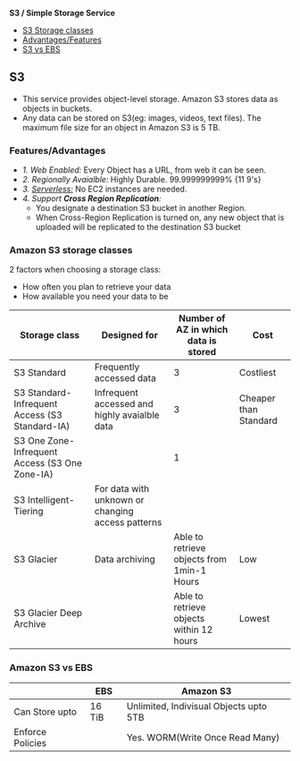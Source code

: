 **S3 / Simple Storage Service**
- [S3 Storage classes](#sc)
- [Advantages/Features](#f)
- [S3 vs EBS](#vs)


## S3
- This service provides object-level storage. Amazon S3 stores data as objects in buckets.
- Any data can be stored on S3(eg: images, videos, text files). The maximum file size for an object in Amazon S3 is 5 TB.

<a name=f></a>
### Features/Advantages
- _1. Web Enabled:_ Every Object has a URL, from web it can be seen.
- _2. Regionally Avaialble:_ Highly Durable. 99.999999999% {11 9's}
- _3. [Serverless:](/System-Design/Concepts/AWS/compute/Lambda)_ No EC2 instances are needed.
- _4. Support **Cross Region Replication**:_
  - You designate a destination S3 bucket in another Region.
  - When Cross-Region Replication is turned on, any new object that is uploaded will be replicated to the destination S3 bucket

<a name=sc></a>
### Amazon S3 storage classes
2 factors when choosing a storage class:
- How often you plan to retrieve your data
- How available you need your data to be

|Storage class|Designed for|Number of AZ in which data is stored|Cost|
|---|---|---|---|
|S3 Standard|Frequently accessed data|3|Costliest|
|S3 Standard-Infrequent Access (S3 Standard-IA)|Infrequent accessed and highly avaialble data|3|Cheaper than Standard|
|S3 One Zone-Infrequent Access (S3 One Zone-IA)||1||
|S3 Intelligent-Tiering|For data with unknown or changing access patterns|||
|S3 Glacier|Data archiving|Able to retrieve objects from 1min-1 Hours|Low|
|S3 Glacier Deep Archive||Able to retrieve objects within 12 hours|Lowest|

<a name=vs></a>
### Amazon S3 vs EBS

|| EBS | Amazon S3 |
|---|---|---|
|Can Store upto|16 TiB|Unlimited, Indivisual Objects upto 5TB|
|Enforce Policies||Yes. WORM(Write Once Read Many)|
